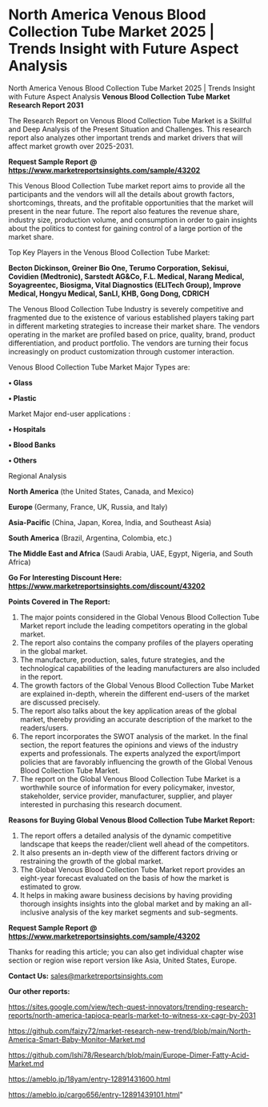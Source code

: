 # North America Venous Blood Collection Tube Market 2025 | Trends Insight with Future Aspect Analysis
North America Venous Blood Collection Tube Market 2025 | Trends Insight with Future Aspect Analysis
<strong>Venous Blood Collection Tube Market Research Report 2031</strong>

The Research Report on Venous Blood Collection Tube Market is a Skillful and Deep Analysis of the Present Situation and Challenges. This research report also analyzes other important trends and market drivers that will affect market growth over 2025-2031.

<strong>Request Sample Report @ <a href=https://www.marketreportsinsights.com/sample/43202>https://www.marketreportsinsights.com/sample/43202</a></strong>

This Venous Blood Collection Tube market report aims to provide all the participants and the vendors will all the details about growth factors, shortcomings, threats, and the profitable opportunities that the market will present in the near future. The report also features the revenue share, industry size, production volume, and consumption in order to gain insights about the politics to contest for gaining control of a large portion of the market share.

Top Key Players in the Venous Blood Collection Tube Market:

<strong>Becton Dickinson, Greiner Bio One, Terumo Corporation, Sekisui, Covidien (Medtronic), Sarstedt AG&Co, F.L. Medical, Narang Medical, Soyagreentec, Biosigma, Vital Diagnostics (ELITech Group), Improve Medical, Hongyu Medical, SanLI, KHB, Gong Dong, CDRICH</strong>

The Venous Blood Collection Tube Industry is severely competitive and fragmented due to the existence of various established players taking part in different marketing strategies to increase their market share. The vendors operating in the market are profiled based on price, quality, brand, product differentiation, and product portfolio. The vendors are turning their focus increasingly on product customization through customer interaction.

Venous Blood Collection Tube Market Major Types are:

<strong>•  Glass

•  Plastic</strong>

Market Major end-user applications :

<strong>•  Hospitals

•  Blood Banks

•  Others</strong>

Regional Analysis

</u><strong><b>North America</b></strong> (the United States, Canada, and Mexico)

<strong><b>Europe </b></strong>(Germany, France, UK, Russia, and Italy)

<strong><b>Asia-Pacific</b></strong> (China, Japan, Korea, India, and Southeast Asia)

<strong><b>South America</b></strong> (Brazil, Argentina, Colombia, etc.)

<strong><b>The Middle East and Africa</b></strong> (Saudi Arabia, UAE, Egypt, Nigeria, and South Africa)

<strong>Go For Interesting Discount Here: <a href=https://www.marketreportsinsights.com/discount/43202>https://www.marketreportsinsights.com/discount/43202</a></strong>

<strong>Points Covered in The Report:</strong>
<ol>
  <li>The major points considered in the Global Venous Blood Collection Tube Market report include the leading competitors operating in the global market.</li>
  <li>The report also contains the company profiles of the players operating in the global market.</li>
  <li>The manufacture, production, sales, future strategies, and the technological capabilities of the leading manufacturers are also included in the report.</li>
  <li>The growth factors of the Global Venous Blood Collection Tube Market are explained in-depth, wherein the different end-users of the market are discussed precisely.</li>
  <li>The report also talks about the key application areas of the global market, thereby providing an accurate description of the market to the readers/users.</li>
  <li>The report incorporates the SWOT analysis of the market. In the final section, the report features the opinions and views of the industry experts and professionals. The experts analyzed the export/import policies that are favorably influencing the growth of the Global Venous Blood Collection Tube Market.</li>
  <li>The report on the Global Venous Blood Collection Tube Market is a worthwhile source of information for every policymaker, investor, stakeholder, service provider, manufacturer, supplier, and player interested in purchasing this research document.</li>
</ol>
<strong>Reasons for Buying Global Venous Blood Collection Tube Market Report:</strong>

<ol>
  <li>The report offers a detailed analysis of the dynamic competitive landscape that keeps the reader/client well ahead of the competitors.</li>
  <li>It also presents an in-depth view of the different factors driving or restraining the growth of the global market.</li>
  <li>The Global Venous Blood Collection Tube Market report provides an eight-year forecast evaluated on the basis of how the market is estimated to grow.</li>
  <li>It helps in making aware business decisions by having providing thorough insights insights into the global market and by making an all-inclusive analysis of the key market segments and sub-segments.</li>
</ol>
<strong>Request Sample Report @ <a href=https://www.marketreportsinsights.com/sample/43202>https://www.marketreportsinsights.com/sample/43202</a></strong>


Thanks for reading this article; you can also get individual chapter wise section or region wise report version like Asia, United States, Europe.

<strong>Contact Us:</strong>
sales@marketreportsinsights.com

<strong>Our other reports:</strong>

<a href=https://sites.google.com/view/tech-quest-innovators/trending-research-reports/north-america-tapioca-pearls-market-to-witness-xx-cagr-by-2031>https://sites.google.com/view/tech-quest-innovators/trending-research-reports/north-america-tapioca-pearls-market-to-witness-xx-cagr-by-2031</a>

<a href=https://github.com/faizy72/market-research-new-trend/blob/main/North-America-Smart-Baby-Monitor-Market.md>https://github.com/faizy72/market-research-new-trend/blob/main/North-America-Smart-Baby-Monitor-Market.md</a>

<a href=https://github.com/Ishi78/Research/blob/main/Europe-Dimer-Fatty-Acid-Market.md>https://github.com/Ishi78/Research/blob/main/Europe-Dimer-Fatty-Acid-Market.md</a>

<a href=https://ameblo.jp/18yam/entry-12891431600.html>https://ameblo.jp/18yam/entry-12891431600.html</a>

<a href=https://ameblo.jp/cargo656/entry-12891439101.html>https://ameblo.jp/cargo656/entry-12891439101.html</a>"
